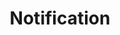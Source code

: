 ---
# -------------------------- #
#        CONTENT TYPE        #
# -------------------------- #

product-type: "connect"
content-type: "api-object"
endpoint: "notifications"
order: 12


# -------------------------- #
#        OBJECT INFO         #
# -------------------------- #

title: "Notification"
endpoint-url: "/notifications/public/v1/api"

description: |
  {{ api.core-objects.notifications.description | flatify }} This applies to the [Custom email notification list]({{ link.account.customize-notifications | prepend: site.baseurl }}) and [Post-load hook]({{ link.account.post-load-notifications | prepend: site.baseurl }}) features.
intro-short: "Create, pause, unpause, and delete notification settings for a Stitch client account" # Used in the API functionality section of the docs


# -------------------------- #
#        VERSION INFO        #
# -------------------------- #

latest-version: "1"
versions:
  - number: "1"
    deprecated: false


# -------------------------- #
#      AVAILABLE METHODS     #
# -------------------------- #

available-methods:
  - id: "create-custom-notification-recipient"
    title: "Create a custom email"
    method: "post"
    short: "{{ site.data.connect.core-objects.notifications.custom-emails.post.description | flatify }}"

  - id: "disable-custom-notification-recipient"
    title: "Disable a custom email"
    method: "put"
    short: "{{ site.data.connect.core-objects.notifications.custom-emails.disable.description | flatify }}"

  - id: "enable-custom-notification-recipient"
    title: "Re-enable a custom email"
    method: "put"
    short: "{{ site.data.connect.core-objects.notifications.custom-emails.re-enable.description | flatify }}"

  - id: "list-custom-notification-recipients"
    title: "List custom emails"
    method: "get"
    short: "{{ site.data.connect.core-objects.notifications.custom-emails.list.description | flatify }}"

  - id: "delete-custom-notification-recipient"
    title: "Delete a custom email"
    method: "delete"
    short: "{{ site.data.connect.core-objects.notifications.custom-emails.delete.description | flatify }}"

  - id: "create-hook-notification"
    title: "Create a webhook"
    method: "post"
    short: "{{ site.data.connect.core-objects.notifications.hooks.post.description | flatify }}"

  - id: "disable-hook-notification"
    title: "Disable a webhook"
    method: "put"
    short: "{{ site.data.connect.core-objects.notifications.hooks.disable.description | flatify }}"

  - id: "re-enable-hook-notification"
    title: "Re-enable a webhook"
    method: "put"
    short: "{{ site.data.connect.core-objects.notifications.hooks.re-enable.description | flatify }}"

  - id: "list-hook-notifications"
    title: "List webhooks"
    method: "get"
    short: "{{ site.data.connect.core-objects.notifications.hooks.list.description | flatify }}"

  - id: "delete-hook-notification"
    title: "Delete a webhook"
    method: "delete"
    short: "{{ site.data.connect.core-objects.notifications.hooks.delete.description | flatify }}"



# -------------------------- #
#      OBJECT ATTRIBUTES     #
# -------------------------- #

object-attributes:
  - name: "id"
    type: "integer"
    description: "The notification ID."
    example-value: |
      9

  - name: "client_id"
    type: "integer"
    description: "The ID of the Stitch client account."
    example-value: |
      116078

  - name: "created_at"
    type: "date-time"
    description: "The time at which the notification was created."
    example-value: |
      2019-07-16T16:51:20Z

  - name: "modified_at"
    type: "date-time"
    description: "The time at which the notification was last modified."
    example-value: |
      2019-07-16T16:51:20Z

  - name: "disabled_at"
    type: "date-time"
    description: |
      The time at which the notification was disabled. This will be `null` unless the notification has been disabled.
    example-value: |
      null

  - name: "email_address"
    type: "string"
    description: |
      **Applicable to custom email notifications only.** The email address of the custom notification recipient.
    example-value: |
      stitch-custom-notification@yourdomain.com

  - name: "version"
    type: "integer"
    description: |
      **Applicable to custom email notifications only.** The version of the hook service the notification is using.
    example-value: |
      1

  - name: "type"
    type: "string"
    description: |
      **Applicable to hook notifications only.** The type of the notification.
    example-value: |
      post_load

  - name: "config"
    type: "object"
    description: "**Applicable to hook notifications only.** The configuration for the hook."

    subattributes:
      - name: "url"
        type: "string"
        description: "**Applicable to hook notifications only.** The webhook URL that Stitch should deliver hook notifications to."
        example-value: |
          https://hooks.zapier.com/hooks/catch/some-hook-id
---